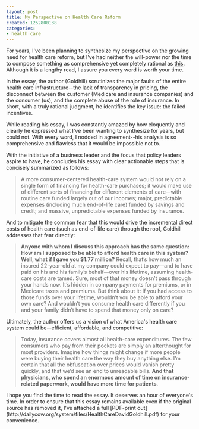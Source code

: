 ```yaml
---
layout: post
title: My Perspective on Health Care Reform
created: 1252800138
categories:
- health care
---
```

For years, I've been planning to synthesize my perspective on the growing need for health care reform, but I've had neither the will-power nor the time to compose something as comprehensive yet completely rational as [this](http://www.theatlantic.com/doc/200909/health-care). Although it is a lengthy read, I assure you every word is worth your time.

In the essay, the author (Goldhill) scrutinizes the major faults of the entire health care infrastructure--the lack of transparency in pricing, the disconnect between the customer (Medicare and insurance companies) and the consumer (us), and the complete abuse of the role of insurance. In short, with a truly rational judgment, he identifies the key issue: the failed incentives.

While reading his essay, I was constantly amazed by how eloquently and clearly he expressed what I've been wanting to synthesize for years, but could not. With every word, I nodded in agreement--his analysis is so comprehensive and flawless that it would be impossible not to.

With the initiative of a business leader and the focus that policy leaders aspire to have, he concludes his essay with clear actionable steps that is concisely summarized as follows:
<blockquote>A more consumer-centered health-care system would not rely on a single form of financing for health-care purchases; it would make use of different sorts of financing for different elements of care—with routine care funded largely out of our incomes; major, predictable expenses (including much end-of-life care) funded by savings and credit; and massive, unpredictable expenses funded by insurance.</blockquote>
And to mitigate the common fear that this would drive the incremental direct costs of health care (such as end-of-life care) through the roof, Goldhill addresses that fear directly:
<blockquote><strong>Anyone with whom I discuss this approach has the same question: How am I supposed to be able to afford health care in this system? Well, what if I gave you $1.77 million?</strong> Recall, that’s how much an insured 22-year-old at my company could expect to pay—and to have paid on his and his family’s behalf—over his lifetime, assuming health-care costs are tamed. Sure, most of that money doesn’t pass through your hands now. It’s hidden in company payments for premiums, or in Medicare taxes and premiums. But think about it: If you had access to those funds over your lifetime, wouldn’t you be able to afford your own care? And wouldn’t you consume health care differently if you and your family didn’t have to spend that money only on care?</blockquote>
Ultimately, the author offers us a vision of what America's health care system could be--efficient, affordable, and competitive:
<blockquote>Today, insurance covers almost all health-care expenditures. The few consumers who pay from their pockets are simply an afterthought for most providers. Imagine how things might change if more people were buying their health care the way they buy anything else. I’m certain that all the obfuscation over prices would vanish pretty quickly, and that we’d see an end to unreadable bills. <strong>And that physicians, who spend an enormous amount of time on insurance-related paperwork, would have more time for patients</strong>.</blockquote>
I hope you find the time to read the essay. It deserves an hour of everyone's time. In order to ensure that this essay remains available even if the original source has removed it, I've attached a full [PDF-print out](http://dailycow.org/system/files/HealthCareDavidGoldhill.pdf) for your convenience.
